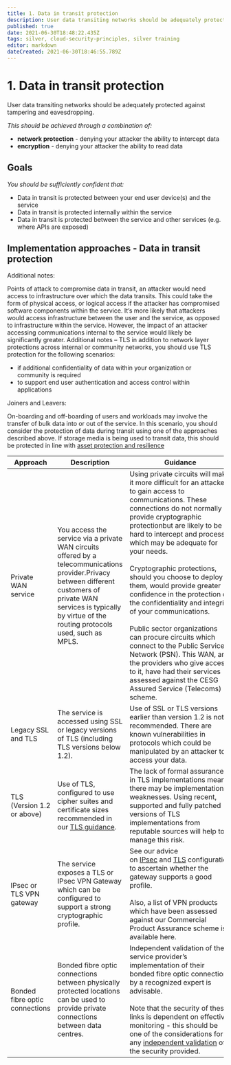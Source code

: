 ```yaml
---
title: 1. Data in transit protection
description: User data transiting networks should be adequately protected against tampering and eavesdropping.
published: true
date: 2021-06-30T18:48:22.435Z
tags: silver, cloud-security-principles, silver training
editor: markdown
dateCreated: 2021-06-30T18:46:55.789Z
---
```


# 1\. Data in transit protection

User data transiting networks should be adequately protected against tampering and eavesdropping.

*This should be achieved through a combination of:*

-   **network protection** - denying your attacker the ability to intercept data
-   **encryption** - denying your attacker the ability to read data

## Goals

*You should be sufficiently confident that:*

-   Data in transit is protected between your end user device(s) and the service
-   Data in transit is protected internally within the service
-   Data in transit is protected between the service and other services (e.g. where APIs are exposed)

## Implementation approaches - Data in transit protection

Additional notes:

Points of attack to compromise data in transit, an attacker would need access to infrastructure over which the data transits. This could take the form of physical access, or logical access if the attacker has compromised software components within the service. It’s more likely that attackers would access infrastructure between the user and the service, as opposed to infrastructure within the service. However, the impact of an attacker accessing communications internal to the service would likely be significantly greater. Additional notes – TLS in addition to network layer protections across internal or community networks, you should use TLS protection for the following scenarios:

-   if additional confidentiality of data within your organization or community is required
-   to support end user authentication and access control within applications

Joiners and Leavers:  
  
On-boarding and off-boarding of users and workloads may involve the transfer of bulk data into or out of the service. In this scenario, you should consider the protection of data during transit using one of the approaches described above. If storage media is being used to transit data, this should be protected in line with [asset protection and resilience](/silver-training/cloudsecurity-resilience)

| **Approach** | **Description** | **Guidance** |     |
| --- | --- | --- | --- |
| Private WAN service | You access the service via a private WAN circuits offered by a telecommunications provider.Privacy between different customers of private WAN services is typically by virtue of the routing protocols used, such as MPLS. | Using private circuits will make it more difficult for an attacker to gain access to communications. These connections do not normally provide cryptographic protectionbut are likely to be hard to intercept and process, which may be adequate for your needs.<br><br>Cryptographic protections, should you choose to deploy them, would provide greater confidence in the protection of the confidentiality and integrity of your communications.<br><br>Public sector organizations can procure circuits which connect to the Public Services Network (PSN). This WAN, and the providers who give access to it, have had their services assessed against the CESG Assured Service (Telecoms) scheme. |     |
| Legacy SSL and TLS | The service is accessed using SSL or legacy versions of TLS (including TLS versions below 1.2). | Use of SSL or TLS versions earlier than version 1.2 is not recommended. There are known vulnerabilities in protocols which could be manipulated by an attacker to access your data. |     |
| TLS (Version 1.2 or above) | Use of TLS, configured to use cipher suites and certificate sizes recommended in our [TLS guidance](/silver-training/topic-tls). | The lack of formal assurance in TLS implementations means there may be implementation weaknesses. Using recent, supported and fully patched versions of TLS implementations from reputable sources will help to manage this risk. |     |
| IPsec or TLS VPN gateway | The service exposes a TLS or IPsec VPN Gateway which can be configured to support a strong cryptographic profile. | See our advice on [IPsec](/silver-training/topic-IPSec) and [TLS](/silver-training/topic-tls) configuration to ascertain whether the gateway supports a good profile.<br><br>Also, a list of VPN products which have been assessed against our Commercial Product Assurance scheme is available here. |     |
| Bonded fibre optic connections | Bonded fibre optic connections between physically protected locations can be used to provide private connections between data centres. | Independent validation of the service provider’s implementation of their bonded fibre optic connections by a recognized expert is advisable.<br><br>Note that the security of these links is dependent on effective monitoring - this should be one of the considerations for any [independent validation](/bronze-training/background-topics/cloud-security-2-confidence) of the security provided. |     |